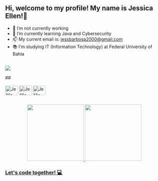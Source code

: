 ## Hi, welcome to my profile! My name is Jessica Ellen!👋


- 🔭 I’m not currently working
- 🌱 I’m currently learning Java and Cybersecurity
- 📫 My current email is: jessbarbosa2000@gmail.com
- 📚 I'm studying IT (Information Technology) at Federal University of Bahia

##
  <a href="https://www.linkedin.com/in/jessica-ellen-7456aa180/" target="_blank"><img src="https://img.shields.io/badge/-LinkedIn-%230077B5?style=for-the-badge&logo=linkedin&logoColor=white" target="_blank"></a> 
  </div>
##
<div style="display: inline_block"><br>
  <img align="center" alt="Jess-Arduino" height="30" width="40" src="https://cdn.jsdelivr.net/gh/devicons/devicon/icons/arduino/arduino-plain-wordmark.svg">
  <img align="center" alt="Jess-Cplusplus" height="30" width="40" src="https://cdn.jsdelivr.net/gh/devicons/devicon/icons/cplusplus/cplusplus-original.svg">
  <img align="center" alt="Jess-JAVA" height="30" width="40" src="https://cdn.jsdelivr.net/gh/devicons/devicon/icons/java/java-original-wordmark.svg">
</div>
  
  ##

<div align="center">
  <a href="https://github.com/JessB2000">
  <img height="180em" src="https://github-readme-stats.vercel.app/api?username=JessB2000&show_icons=true&theme=dark&include_all_commits=true&count_private=true"/>
  <img height="180em" src="https://github-readme-stats.vercel.app/api/top-langs/?username=JessB2000&layout=compact&langs_count=7&theme=dark"/>
</div>

### Let's code together! 💻


